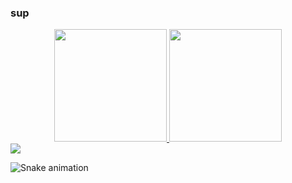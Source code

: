 ### sup

<div align="center">
  <a href="https://github.com/CancelOnly">
  <img height="180em" src="https://github-readme-stats.vercel.app/api?username=CancelOnly&show_icons=true&theme=dracula&include_all_commits=true&count_private=true"/>
  <img height="180em" src="https://github-readme-stats.vercel.app/api/top-langs/?username=CancelOnly&layout=compact&langs_count=7&theme=dracula"/>
</div>
<div> 
  <a href="https://www.youtube.com/channel/UC_-uuuZbY0AAt9CViNzvc-Q" target="_blank"><img src="https://img.shields.io/badge/YouTube-FF0000?style=for-the-badge&logo=youtube&logoColor=white" target="_blank"></a>

  ![Snake animation](https://github.com/CancelOnly/CancelOnly/blob/output/github-contribution-grid-snake.svg)
 
</div>
